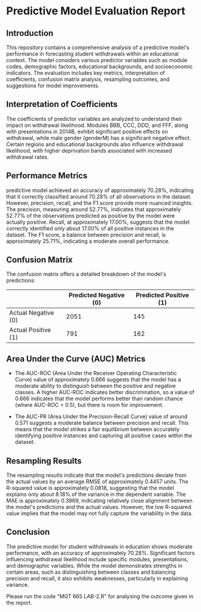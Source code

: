 # Predictive Model Evaluation Report

## Introduction
This repository contains a comprehensive analysis of a predictive model's performance in forecasting student withdrawals within an educational context. The model considers various predictor variables such as module codes, demographic factors, educational backgrounds, and socioeconomic indicators. The evaluation includes key metrics, interpretation of coefficients, confusion matrix analysis, resampling outcomes, and suggestions for model improvements.

## Interpretation of Coefficients
The coefficients of predictor variables are analyzed to understand their impact on withdrawal likelihood. Modules BBB, CCC, DDD, and FFF, along with presentations in 2014B, exhibit significant positive effects on withdrawal, while male gender (genderM) has a significant negative effect. Certain regions and educational backgrounds also influence withdrawal likelihood, with higher deprivation bands associated with increased withdrawal rates.

## Performance Metrics
predictive model achieved an accuracy of approximately 70.28%, indicating that it correctly classified around 70.28% of all observations in the dataset. However, precision, recall, and the F1 score provide more nuanced insights. The precision, measuring around 52.77%, indicates that approximately 52.77% of the observations predicted as positive by the model were actually positive. Recall, at approximately 17.00%, suggests that the model correctly identified only about 17.00% of all positive instances in the dataset. The F1 score, a balance between precision and recall, is approximately 25.71%, indicating a moderate overall performance.

## Confusion Matrix
The confusion matrix offers a detailed breakdown of the model's predictions:

|                      | Predicted Negative (0) | Predicted Positive (1)|
|----------------------|------------------------|-----------------------|
| Actual Negative (0)  | 2051                   | 145                   |
| Actual Positive (1)  | 791                    | 162                   |

## Area Under the Curve (AUC) Metrics
- The AUC-ROC (Area Under the Receiver Operating Characteristic Curve) value of approximately 0.666 suggests that the model has a moderate ability to distinguish between the positive and negative classes. A higher AUC-ROC indicates better discrimination, so a value of 0.666 indicates that the model performs better than random chance (where AUC-ROC = 0.5), but there is room for improvement.

- The AUC-PR (Area Under the Precision-Recall Curve) value of around 0.571 suggests a moderate balance between precision and recall. This means that the model strikes a fair equilibrium between accurately identifying positive instances and capturing all positive cases within the dataset.

## Resampling Results
The resampling results indicate that the model's predictions deviate from the actual values by an average RMSE of approximately 0.4457 units. The R-squared value is approximately 0.0818, suggesting that the model explains only about 8.18% of the variance in the dependent variable. The MAE is approximately 0.3969, indicating relatively close alignment between the model's predictions and the actual values. However, the low R-squared value implies that the model may not fully capture the variability in the data.

## Conclusion
The predictive model for student withdrawals in education shows moderate performance, with an accuracy of approximately 70.28%. Significant factors influencing withdrawal likelihood include specific modules, presentations, and demographic variables. While the model demonstrates strengths in certain areas, such as distinguishing between classes and balancing precision and recall, it also exhibits weaknesses, particularly in explaining variance.

Please run the code "MGT 665 LAB-2.R" for analysing the outcome given in the report. 
